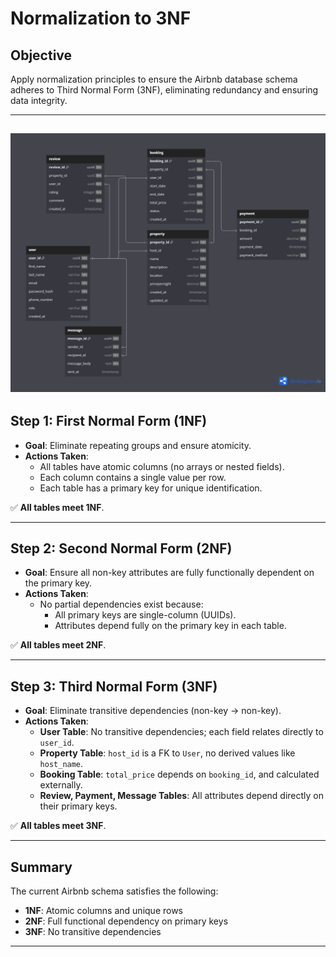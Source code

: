 # Normalization to 3NF

## Objective
Apply normalization principles to ensure the Airbnb database schema adheres to Third Normal Form (3NF), eliminating redundancy and ensuring data integrity.

---
![Normalized Database Schema](./normalized.png)
---

## Step 1: First Normal Form (1NF)
- **Goal**: Eliminate repeating groups and ensure atomicity.
- **Actions Taken**:
  - All tables have atomic columns (no arrays or nested fields).
  - Each column contains a single value per row.
  - Each table has a primary key for unique identification.

✅ **All tables meet 1NF**.

---

## Step 2: Second Normal Form (2NF)
- **Goal**: Ensure all non-key attributes are fully functionally dependent on the primary key.
- **Actions Taken**:
  - No partial dependencies exist because:
    - All primary keys are single-column (UUIDs).
    - Attributes depend fully on the primary key in each table.

✅ **All tables meet 2NF**.

---

## Step 3: Third Normal Form (3NF)
- **Goal**: Eliminate transitive dependencies (non-key → non-key).
- **Actions Taken**:
  - **User Table**: No transitive dependencies; each field relates directly to `user_id`.
  - **Property Table**: `host_id` is a FK to `User`, no derived values like `host_name`.
  - **Booking Table**: `total_price` depends on `booking_id`, and calculated externally.
  - **Review, Payment, Message Tables**: All attributes depend directly on their primary keys.

✅ **All tables meet 3NF**.

---

## Summary
The current Airbnb schema satisfies the following:
- **1NF**: Atomic columns and unique rows
- **2NF**: Full functional dependency on primary keys
- **3NF**: No transitive dependencies
---
